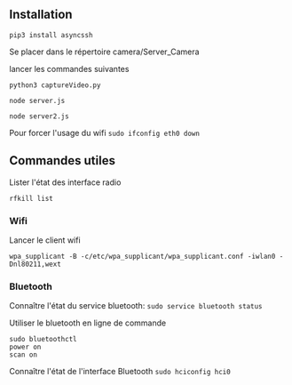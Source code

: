 

## Installation

`pip3 install asyncssh`




Se placer dans le répertoire 
camera/Server_Camera 

lancer les commandes suivantes
```
python3 captureVideo.py

node server.js

node server2.js

```

Pour forcer l'usage du wifi
`sudo ifconfig eth0 down`

## Commandes utiles

Lister l'état des interface radio

`rfkill list`



### Wifi 

Lancer le client wifi

`wpa_supplicant -B -c/etc/wpa_supplicant/wpa_supplicant.conf -iwlan0 -Dnl80211,wext`


### Bluetooth

Connaître l'état du service bluetooth:
`sudo service bluetooth status`

Utiliser le bluetooth en ligne de commande
```
sudo bluetoothctl
power on
scan on
```

Connaître l'état de l'interface Bluetooth
`sudo hciconfig hci0`

